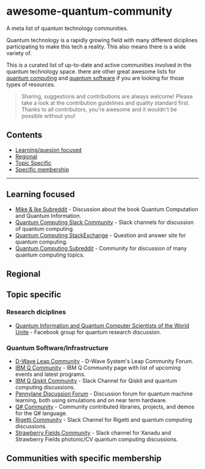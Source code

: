 # awesome-quantum-community
A meta list of quantum technology communities.

Quantum technology is a rapidly growing field with many different diciplines participating to make this tech a reality. This also means there is a wide variety of.

This is a curated list of up-to-date and active communities involved in the quantum technology space. there are other great awesome lists for [quantum computing](https://github.com/desireevl/awesome-quantum-computing#:~:text=Awesome%20Quantum%20Computing%20Quantum%20computing%20utilises%20quantum%20mechanical,as%20well%20as%20resources%20to%20learn%20about%20them.) and [quantum software](https://github.com/qosf/awesome-quantum-software) if you are looking for those types of resources.

> Sharing, suggestions and contributions are always welcome! Please take a look at the contribution guidelines and quality standard first. Thanks to all contributors, you're awesome and it wouldn't be possible without you!

## Contents

- [Learning/quesion focused](#learning-focused)
- [Regional](#regional)
- [Topic Specific](#topic-specific)
- [Specific membership](#specific-membership)

---
## Learning focused

- [Mike & Ike Subreddit](https://www.reddit.com/r/MikeAndIke/) - Discussion about the book Quantum Computation and Quantum Information. 
- [Quantum Computing Slack Community](https://quantum-computing.herokuapp.com/) - Slack channels for discussion of quantum computing.
- [Quantum Computing StackExchange](http://quantumcomputing.stackexchange.com/) - Question and answer site for quantum computing.
- [Quantum Computing Subreddit](https://www.reddit.com/r/QuantumComputing/) - Community for discussion of many quantum computing topics.

## Regional

## Topic specific

### Research diciplines

- [Quantum Information and Quantum Computer Scientists of the World Unite](https://www.facebook.com/groups/qinfo.scientists.unite/) - Facebook group for quantum research discussion.

### Quantum Software/Infrastructure

- [D-Wave Leap Community](https://support.dwavesys.com/hc/en-us/community/topics) - D-Wave System's Leap Community Forum. 
- [IBM Q Community](https://community.qiskit.org/) - IBM Q Community page with list of upcoming events and latest programs.
- [IBM Q Qiskit Community](https://qiskit.slack.com/) - Slack Channel for Qiskit and quantum computing discussions.
- [Pennylane Discussion Forum](https://discuss.pennylane.ai/) - Discussion forum for quantum machine learning, both using simulations and on near term hardware.
- [Q# Community](https://qsharp.community) - Community contributed libraries, projects, and demos for the Q# language.
- [Rigetti Community](https://join.slack.com/t/rigetti-forest/shared_invite/enQtNTUyNTE1ODg3MzE2LWExZWU5OTE4YTJhMmE2NGNjMThjOTM1MjlkYTA5ZmUxNTJlOTVmMWE0YjA3Y2M2YmQzNTZhNTBlMTYyODRjMzA) - Slack Channel for Rigetti and quantum computing discussions.
- [Strawberry Fields Community](https://u.strawberryfields.ai/slack) - Slack channel for Xanadu and Strawberry Fields photonic/CV quantum computing discussions.

## Communities with specific membership


